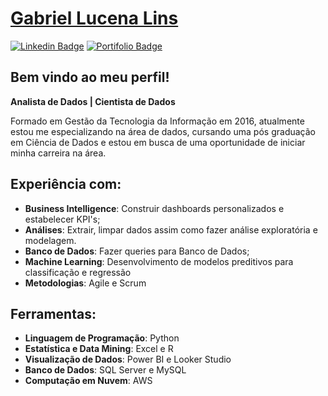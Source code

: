  # <div class="LI-profile-badge"  data-version="v1" data-size="medium" data-locale="pt_BR" data-type="horizontal" data-theme="dark" ><a class="LI-simple-link" href='https://github.com/gabelucena/gabelucena/blob/main/Gabriel%20Lucena%20Lins.pdf'>Gabriel Lucena Lins</a></div>
[![Linkedin Badge](https://img.shields.io/badge/-LinkedIn-blue?style=flat-square&logo=Linkedin&logoColor=white&link=https://www.linkedin.com/in/gabriel-lucena-lins/)](https://www.linkedin.com/in/gabriel-lucena-lins/) [![Portifolio Badge](https://img.shields.io/badge/-Portfolio-green?style=flat-square&logo=Portfolio&logoColor=white&link=https://sites.google.com/view/portfoliogabelucena/in%C3%ADcio)](https://sites.google.com/view/portfoliogabelucena/in%C3%ADcio)

## Bem vindo ao meu perfil!

**Analista de Dados | Cientista de Dados**

Formado em Gestão da Tecnologia da Informação em 2016, atualmente estou me especializando na área de dados, cursando uma pós graduação em Ciência de Dados e estou em busca de uma oportunidade de iniciar minha carreira na área.
## Experiência com:

- **Business Intelligence**: Construir dashboards personalizados e estabelecer KPI's;
- **Análises**: Extrair, limpar dados assim como fazer análise exploratória e modelagem.
- **Banco de Dados**: Fazer queries para Banco de Dados;
- **Machine Learning**: Desenvolvimento de modelos preditivos para classificação e regressão
- **Metodologias**: Agile e Scrum

## Ferramentas:

- **Linguagem de Programação**: Python
- **Estatística e Data Mining**: Excel e R
- **Visualização de Dados**: Power BI e Looker Studio
- **Banco de Dados**: SQL Server e MySQL
- **Computação em Nuvem**: AWS
